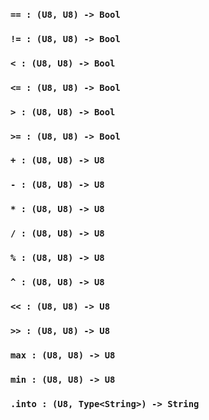 <link rel="stylesheet" type="text/css" href="styles.css">

### `== : (U8, U8) -> Bool`

### `!= : (U8, U8) -> Bool`

### `< : (U8, U8) -> Bool`

### `<= : (U8, U8) -> Bool`

### `> : (U8, U8) -> Bool`

### `>= : (U8, U8) -> Bool`

### `+ : (U8, U8) -> U8`

### `- : (U8, U8) -> U8`

### `* : (U8, U8) -> U8`

### `/ : (U8, U8) -> U8`

### `% : (U8, U8) -> U8`

### `^ : (U8, U8) -> U8`

### `<< : (U8, U8) -> U8`

### `>> : (U8, U8) -> U8`

### `max : (U8, U8) -> U8`

### `min : (U8, U8) -> U8`

### `.into : (U8, Type<String>) -> String`
